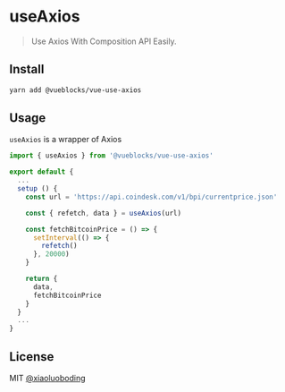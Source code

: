 # useAxios

> Use Axios With Composition API Easily.

## Install

```bash
yarn add @vueblocks/vue-use-axios
```

## Usage

`useAxios` is a wrapper of Axios

```js
import { useAxios } from '@vueblocks/vue-use-axios'

export default {
  ...
  setup () {
    const url = 'https://api.coindesk.com/v1/bpi/currentprice.json'

    const { refetch, data } = useAxios(url)

    const fetchBitcoinPrice = () => {
      setInterval(() => {
        refetch()
      }, 20000)
    }

    return {
      data,
      fetchBitcoinPrice
    }
  }
  ...
}
```

## License

MIT [@xiaoluoboding](https://github.com/xiaoluoboding)
